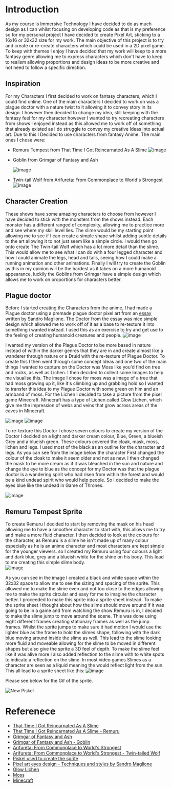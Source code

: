 # Introduction
As my course is Immersive Technology I have decided to do as much design as I can whilst focusing on developing code as that is my preference so for my personal project I have decided to create Pixel Art, sticking to a 16x16 or 32x32 size for my work. The main objective of this project is to try and create or re-create characters which could be used in a 2D pixel game. To keep with themes I enjoy I have decided that my work will keep to a more fantasy genre allowing me to express characters which don't have to keep to realism allowing proportions and design ideas to be more creative and not need to follow a specific direction.

## Inspiration
For my Characters I first decided to work on fantasy characters, which I could find online. One of the main characters I decided to work on was a plague doctor with a nature twist to it allowing it to convey story in its design. I however then decided to change my idea, still keeping with the fantasy feel for my character however I wanted to try recreating characters from shows I enjoyed instead as this allowed me to work off of something that already existed as I do struggle to convey my creative Ideas into actual art. Due to this I Decided to use characters from fantasy Anime. The main ones I chose were:

- Remuru Tempest from That Time I Got Reincarnated As A Slime
  ![image](Media/Remuru_Slime.png)
- Goblin from Grimgar of Fantasy and Ash

  ![image](Media/Grimgar_Goblin.png)
- Twin-tail Wolf from Arifureta: From Commonplace to World's Strongest
  ![image](Media/Arifureta_Twin_Tail_Wolf.png)

## Character Creation
These shows have some amazing characters to choose from however I have decided to stick with the monsters from the shows instead. Each monster has a different ranged of complexity, allowing me to practice more and see where my skill level lies. The slime would be my starting point allowing me to see if I can create a simple shape whilst adding subtle details to the art allowing it to not just seem like a simple circle. I would then go onto create The Twin-tail Wolf which has a lot more detail than the slime. This would allow me to see what I can do with a four legged character and how I could animate the legs, head and tails, seeing how I could make a running animation and other animations. Finally I will try to create the Goblin as this in my opinion will be the hardest as it takes on a more humanoid appearance, luckily the Goblins from Grimgar have a simple design which allows me to work on proportions for characters better.

## Plague doctor 
Before I started creating the Characters from the anime, I had made a Plague doctor using a premade plague doctor pixel art from an [essay](https://www.sandromaglione.com/articles/pixel-art-eyes-techniques-and-styles) written by Sandro Maglione. The Doctor from the essay was nice simple design which allowed me to work off of it as a base to re-texture it into something i wanted instead. I used this as an exercise to try and get use to the feeling of creating humanoid creatures and people. 
![image](Media/plague.png)

I wanted my version of the Plague Doctor to be more based in nature instead of within the darker genres that they are in and create almost like a wanderer through nature or a Druid with the re-texture of Plague Doctor. To create this I then went through some concept Ideas and one two of the main things I wanted to capture on the Doctor was Moss like you'd find on tree and rocks, as well as Lichen. I then decided to collect some Images to help me visualise this. The image I chose for moss was a image of a tree that had moss growing up it, like it's climbing up and grabbing hold so I wanted to transfer this idea to my Plague Doctor with some green on him and an armband of moss. For the Lichen I decided to take a picture from the pixel game Minecraft. Minecraft has a type of Lichen called Glow Lichen, which give me the impression of webs and veins that grow across areas of the caves in Minecraft.

![image](Media/Glow_Lichen.png)
![image](Media/Moss.png)

To re-texture this Doctor I chose seven colours to create my version of the Doctor I decided on a light and darker cream colour, Blue, Green, a blueish Grey and a blueish green. These colours covered the cloak, mask, moss, lichen and legs. I used most of the black as an outline for the character and legs. As you can see from the image below the character First changed the colour of the cloak to make it seem older and not as new. I then changed the mask to be more cream as if it was bleached in the sun and nature and change the eye to blue as the concept for my Doctor was that the plague doctor is a wandering spirit who had risen from within the forest and would be a kind undead spirit who would help people. So I decided to make the eyes blue like the undead in Game of Thrones. 

![image](Media/plague_doctor.png)

## Remuru Tempest Sprite
To create Remuru I decided to start by removing the mask on his head allowing me to have a smoother character to start with, this allows me to try and make a more fluid character. I then decided to look at the colours for the character, as Remuru is a slime he isn't made up of many colour especially as he is an anime character and most characters are kept simple for the younger viewers. so I created my Remuru using four colours a light and dark blue, grey and a blueish white for the shine on his body. This lead to me creating this simple slime body.  
![image](Media/Remuru.png)

As you can see in the image I created a black and white space within the 32x32 space to allow me to see the sizing and spacing of the sprite. This allowed me to make the slime even and not too close to the edges allowing me to make the sprite circular and easy for me to imagine the character better. I proceeded to make this sprite into a sprite sheet instead. To make the sprite sheet I thought about how the slime should move around if it was going to be in a game and from watching the show Remuru is in, I decided to make the slime jump to move around the scene. This was done using eight different frames creating stationary frames as well as the jump frames. Whilst the sprite jumps to make sure it had motion I would use the lighter blue as the frame to hold the slimes shape, following with the dark blue moving around inside the slime as well. This lead to the slime looking more fluid and moveable allowing for the slime to be moved in different shapes but also give the sprite a 3D feel of depth. To make the slime feel like it was alive more I also added reflection to the slime with to white spots to indicate a reflection on the slime. In most video games Slimes as a character are seen as a liquid meaning the would reflect light from the sun. This all lead to a sprite sheet like this:
![image](Media/Remuru_Spritesheet.png)

Please see below for the Gif of the sprite.

![New Piskel](https://github.com/user-attachments/assets/8772573b-51c4-4469-bfd4-6c9f1f0fe4fa)

# Referenece
- [That Time I Got Reincarnated As A Slime](https://tensura.fandom.com/wiki/)
- [That Time I Got Reincarnated As A Slime - Remuru](https://tensura.fandom.com/wiki/Rimuru_Tempest/Gallery/Anime)
- [Grimgar of Fantasy and Ash](https://en.namu.wiki/w/재와%20환상의%20그림갈/몬스터)
- [Grimgar of Fantasy and Ash - Goblin](https://en.namu.wiki/w/재와%20환상의%20그림갈/몬스터)
- [Arifureta: From Commonplace to World's Strongest](https://arifureta.fandom.com/wiki/Arifureta_Wiki)
- [Arifureta: From Commonplace to World's Strongest - Twin-tailed Wolf](https://arifureta.fandom.com/wiki/Monster)
- [Piskel used to create the sprite](https://www.piskelapp.com/p/create/sprite/)
- [Pixel art eyes design - Techniques and styles by Sandro Maglione](https://www.sandromaglione.com/articles/pixel-art-eyes-techniques-and-styles)
- [Glow Lichen](https://minecraft.fandom.com/wiki/Glow_Lichen)
- [Moss](https://www.woodlandtrust.org.uk/blog/2020/01/moss-and-trees/)
- [Minecraft](https://www.minecraft.net/en-us)
